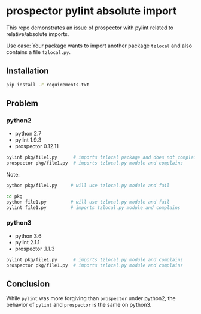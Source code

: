# prospector pylint absolute import

This repo demonstrates an issue of prospector with pylint related to relative/absolute imports.

Use case: Your package wants to import another package `tzlocal` and also contains a file `tzlocal.py`.

## Installation
```bash
pip install -r requirements.txt
```

## Problem

### python2

 * python 2.7
 * pylint 1.9.3
 * prospector 0.12.11

```bash
pylint pkg/file1.py      # imports tzlocal package and does not complain
prospector pkg/file1.py  # imports tzlocal.py module and complains
```

Note:
```bash
python pkg/file1.py     # will use tzlocal.py module and fail

cd pkg
python file1.py         # will use tzlocal.py module and fail
pylint file1.py         # imports tzlocal.py module and complains
```

### python3

 * python 3.6
 * pylint 2.1.1
 * prospector .1.1.3

```bash
pylint pkg/file1.py      # imports tzlocal.py module and complains
prospector pkg/file1.py  # imports tzlocal.py module and complains
```

## Conclusion

While `pylint` was more forgiving than `prospector` under python2, the behavior of `pylint` and `prospector` is the same on python3.
